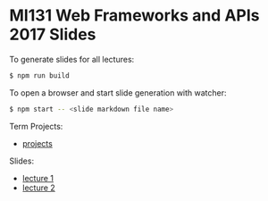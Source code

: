 # MI131 Web Frameworks and APIs 2017 Slides

To generate slides for all lectures:

```bash
$ npm run build
```

To open a browser and start slide generation with watcher:

```bash
$ npm start -- <slide markdown file name>
```

Term Projects:

- [projects](projects.md)

Slides:

- [lecture 1](lecture-01.md)
- [lecture 2](lecture-02.md)
